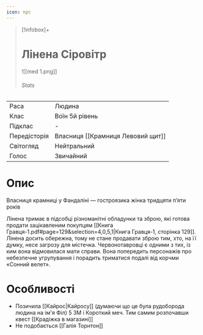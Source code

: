 ```yaml
---
icon: npc
---
```

>[!infobox]+
># Лінена Сіровітр
>![[med 1.png]]
>###### Stats
|   |   |
|---|---|
|Раса| Людина |
|Клас| Воїн 5й рівень|
|Підклас|-|
|Передісторія| Власниця [[Крамниця Левовий щит]]|
|Світогляд| Нейтральний|
|Голос| Звичайний|
# Опис

Власниця крамниці у Фандаліні — гостроязика жінка тридцяти п’яти років

Лінена тримає в підсобці різноманітні обладунки та зброю, які готова продати зацікавленим покупцям [[Книга Гравця-1.pdf#page=129&selection=4,0,5,1|Книга Гравця-1, сторінка 129]]. Лінена досить обережна, тому не стане продавати зброю тим, хто, на її думку, несе загрозу для містечка. Червонотавровці є одними з тих, із ким вона відмовилася мати справи. Вона попередить персонажів про небезпечне угрупування і порадить триматися подалі від корчми «Сонний велет».

# Особливості
- Позичила [[Кайрос|Кайросу]] (думаючи що це була рудоборода людина на ім'я Філ) 5 ЗМ і Короткий меч. Тим самим розпочавши квест [[Крадіжка в магазині]]
- Не подобається [[Галія Торнтон]]
